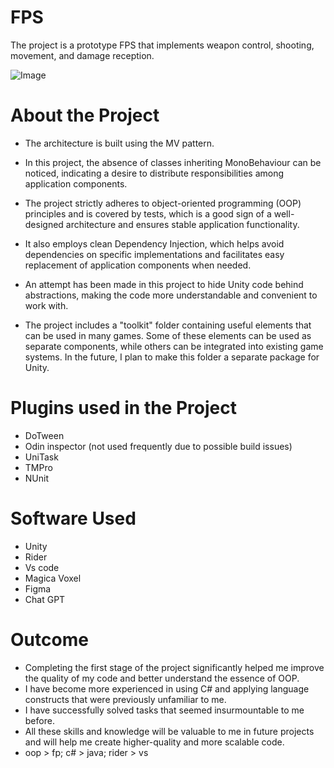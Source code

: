 # FPS
The project is a prototype FPS that implements weapon control, shooting, movement, and damage reception.

![Image](https://github.com/xXdatelXx/FPS/blob/main/Assets/Art/Sprites/Screenshots/Screenshot.png)

# About the Project
 - The architecture is built using the MV pattern.

 - In this project, the absence of classes inheriting MonoBehaviour can be noticed, indicating a desire to distribute responsibilities among application components.

 - The project strictly adheres to object-oriented programming (OOP) principles and is covered by tests, which is a good sign of a well-designed architecture and ensures stable application functionality.

 - It also employs clean Dependency Injection, which helps avoid dependencies on specific implementations and facilitates easy replacement of application components when needed.

 - An attempt has been made in this project to hide Unity code behind abstractions, making the code more understandable and convenient to work with.

 - The project includes a "toolkit" folder containing useful elements that can be used in many games. Some of these elements can be used as separate components, while others can be integrated into existing game systems. In the future, I plan to make this folder a separate package for Unity.

# Plugins used in the Project
 - DoTween
 - Odin inspector (not used frequently due to possible build issues)
 - UniTask
 - TMPro
 - NUnit

# Software Used
 - Unity
 - Rider
 - Vs code
 - Magica Voxel
 - Figma
 - Chat GPT 

# Outcome 
 - Completing the first stage of the project significantly helped me improve the quality of my code and better understand the essence of OOP.
 - I have become more experienced in using C# and applying language constructs that were previously unfamiliar to me.
 - I have successfully solved tasks that seemed insurmountable to me before. 
 - All these skills and knowledge will be valuable to me in future projects and will help me create higher-quality and more scalable code.
 - oop > fp; c# > java; rider > vs

